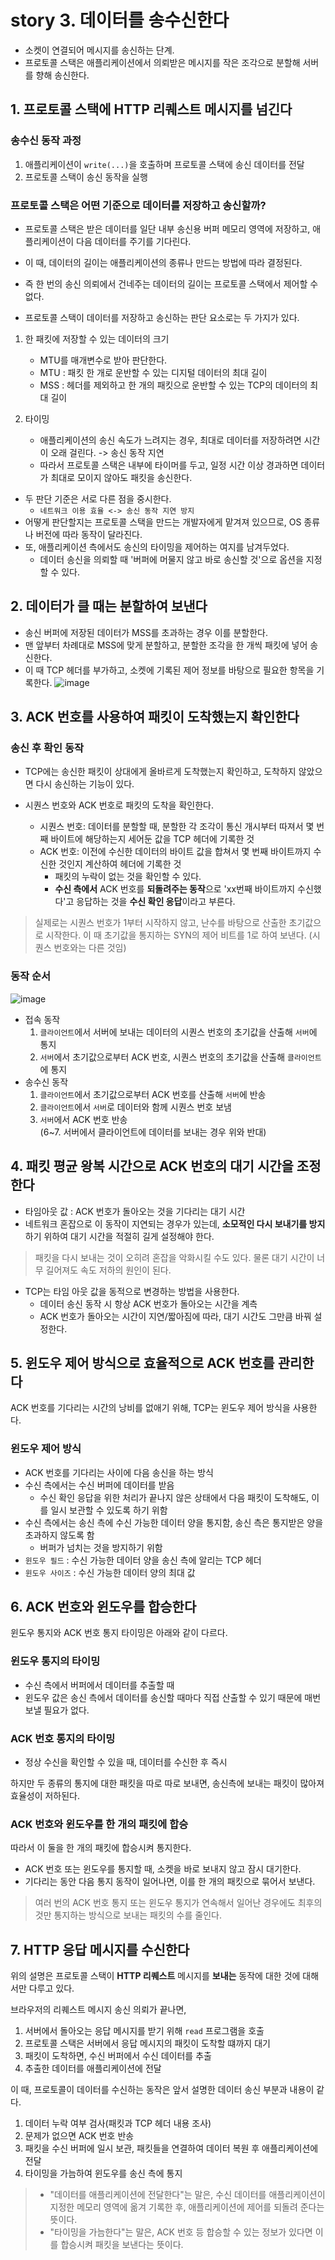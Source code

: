 # story 3. 데이터를 송수신한다
- 소켓이 연결되어 메시지를 송신하는 단계.
- 프로토콜 스택은 애플리케이션에서 의뢰받은 메시지를 작은 조각으로 분할해 서버를 향해 송신한다.


## 1. 프로토콜 스택에 HTTP 리퀘스트 메시지를 넘긴다

### 송수신 동작 과정
1. 애플리케이션이 `write(...)`을 호출하며 프로토콜 스택에 송신 데이터를 전달
2. 프로토콜 스택이 송신 동작을 실행

### 프로토콜 스택은 어떤 기준으로 데이터를 저장하고 송신할까?
- 프로토콜 스택은 받은 데이터를 일단 내부 송신용 버퍼 메모리 영역에 저장하고, 애플리케이션이 다음 데이터를 주기를 기다린다.
- 이 때, 데이터의 길이는 애플리케이션의 종류나 만드는 방법에 따라 결정된다.
- 즉 한 번의 송신 의뢰에서 건네주는 데이터의 길이는 프로토콜 스택에서 제어할 수 없다.

- 프로토콜 스택이 데이터를 저장하고 송신하는 판단 요소로는 두 가지가 있다.

1. 한 패킷에 저장할 수 있는 데이터의 크기
     - MTU를 매개변수로 받아 판단한다.
     - MTU : 패킷 한 개로 운반할 수 있는 디지털 데이터의 최대 길이
     - MSS : 헤더를 제외하고 한 개의 패킷으로 운반할 수 있는 TCP의 데이터의 최대 길이

2. 타이밍
     - 애플리케이션의 송신 속도가 느려지는 경우, 최대로 데이터를 저장하려면 시간이 오래 걸린다. -> 송신 동작 지연
     - 따라서 프로토콜 스택은 내부에 타이머를 두고, 일정 시간 이상 경과하면 데이터가 최대로 모이지 않아도 패킷을 송신한다.

- 두 판단 기준은 서로 다른 점을 중시한다.
  - `네트워크 이용 효율 <-> 송신 동작 지연 방지`
- 어떻게 판단할지는 프로토콜 스택을 만드는 개발자에게 맡겨져 있으므로, OS 종류나 버전에 따라 동작이 달라진다.
- 또, 애플리케이션 측에서도 송신의 타이밍을 제어하는 여지를 남겨두었다.
  - 데이터 송신을 의뢰할 때 '버퍼에 머물지 않고 바로 송신할 것'으로 옵션을 지정할 수 있다.

## 2. 데이터가 클 때는 분할하여 보낸다
- 송신 버퍼에 저장된 데이터가 MSS를 초과하는 경우 이를 분할한다.
- 맨 앞부터 차례대로 MSS에 맞게 분할하고, 분할한 조각을 한 개씩 패킷에 넣어 송신한다.
- 이 때 TCP 헤더를 부가하고, 소켓에 기록된 제어 정보를 바탕으로 필요한 항목을 기록한다.
![image](./story3-image/image.png)

## 3. ACK 번호를 사용하여 패킷이 도착했는지 확인한다
### 송신 후 확인 동작
- TCP에는 송신한 패킷이 상대에게 올바르게 도착했는지 확인하고, 도착하지 않았으면 다시 송신하는 기능이 있다.

- 시퀀스 번호와 ACK 번호로 패킷의 도착을 확인한다.
  - 시퀀스 번호: 데이터를 분할할 때, 분할한 각 조각이 통신 개시부터 따져서 몇 번째 바이트에 해당하는지 세어둔 값을 TCP 헤더에 기록한 것
  - ACK 번호: 이전에 수신한 데이터의 바이트 값을 합쳐서 몇 번째 바이트까지 수신한 것인지 계산하여 헤더에 기록한 것
    - 패킷의 누락이 없는 것을 확인할 수 있다.
    - **수신 측에서** ACK 번호를 **되돌려주는 동작**으로 'xx번째 바이트까지 수신했다'고 응답하는 것을 **수신 확인 응답**이라고 부른다.

> 실제로는 시퀀스 번호가 1부터 시작하지 않고, 난수를 바탕으로 산출한 초기값으로 시작한다.
> 이 때 초기값을 통지하는 SYN의 제어 비트를 1로 하여 보낸다. (시퀀스 번호와는 다른 것임)

### 동작 순서
![image](./story3-image/image-1.png)
- 접속 동작
  1. `클라이언트`에서 서버에 보내는 데이터의 시퀀스 번호의 초기값을 산출해 `서버`에 통지
  2. `서버`에서 초기값으로부터 ACK 번호, 시퀀스 번호의 초기값을 산출해 `클라이언트`에 통지  
- 송수신 동작
  1. `클라이언트`에서 초기값으로부터 ACK 번호를 산출해 `서버`에 반송
  2. `클라이언트`에서 `서버`로 데이터와 함께 시퀀스 번호 보냄
  3. `서버`에서 ACK 번호 반송  
  (6~7. 서버에서 클라이언트에 데이터를 보내는 경우 위와 반대)

## 4. 패킷 평균 왕복 시간으로 ACK 번호의 대기 시간을 조정한다
- 타임아웃 값 : ACK 번호가 돌아오는 것을 기다리는 대기 시간
- 네트워크 혼잡으로 이 동작이 지연되는 경우가 있는데, **소모적인 다시 보내기를 방지**하기 위하여 대기 시간을 적절히 길게 설정해야 한다. 
> 패킷을 다시 보내는 것이 오히려 혼잡을 악화시킬 수도 있다. 물론 대기 시간이 너무 길어져도 속도 저하의 원인이 된다.
- TCP는 타임 아웃 값을 동적으로 변경하는 방법을 사용한다.
  - 데이터 송신 동작 시 항상 ACK 번호가 돌아오는 시간을 계측
  - ACK 번호가 돌아오는 시간이 지연/짧아짐에 따라, 대기 시간도 그만큼 바꿔 설정한다.


## 5. 윈도우 제어 방식으로 효율적으로 ACK 번호를 관리한다
  ACK 번호를 기다리는 시간의 낭비를 없애기 위해, TCP는 윈도우 제어 방식을 사용한다.
  
### 윈도우 제어 방식
- ACK 번호를 기다리는 사이에 다음 송신을 하는 방식
- 수신 측에서는 수신 버퍼에 데이터를 받음
  - 수신 확인 응답을 위한 처리가 끝나지 않은 상태에서 다음 패킷이 도착해도, 이를 일시 보관할 수 있도록 하기 위함
- 수신 측에서는 송신 측에 수신 가능한 데이터 양을 통지함, 송신 측은 통지받은 양을 초과하지 않도록 함
  - 버퍼가 넘치는 것을 방지하기 위함
- `윈도우 필드` : 수신 가능한 데이터 양을 송신 측에 알리는 TCP 헤더
- `윈도우 사이즈` : 수신 가능한 데이터 양의 최대 값


## 6. ACK 번호와 윈도우를 합승한다

윈도우 통지와 ACK 번호 통지 타이밍은 아래와 같이 다르다.
### 윈도우 통지의 타이밍
- 수신 측에서 버퍼에서 데이터를 추출할 때
- 윈도우 값은 송신 측에서 데이터를 송신할 때마다 직접 산출할 수 있기 때문에 매번 보낼 필요가 없다.

### ACK 번호 통지의 타이밍
- 정상 수신을 확인할 수 있을 때, 데이터를 수신한 후 즉시

하지만 두 종류의 통지에 대한 패킷을 따로 따로 보내면, 송신측에 보내는 패킷이 많아져 효율성이 저하된다.

### ACK 번호와 윈도우를 한 개의 패킷에 합승
따라서 이 둘을 한 개의 패킷에 합승시켜 통지한다.
- ACK 번호 또는 윈도우를 통지할 때, 소켓을 바로 보내지 않고 잠시 대기한다.
- 기다리는 동안 다음 통지 동작이 일어나면, 이를 한 개의 패킷으로 묶어서 보낸다.
  
> 여러 번의 ACK 번호 통지 또는 윈도우 통지가 연속해서 일어난 경우에도 최후의 것만 통지하는 방식으로 보내는 패킷의 수를 줄인다.

## 7. HTTP 응답 메시지를 수신한다
위의 설명은 프로토콜 스택이 **HTTP 리퀘스트** 메시지를 **보내는** 동작에 대한 것에 대해서만 다루고 있다.  

브라우저의 리퀘스트 메시지 송신 의뢰가 끝나면,  
1. 서버에서 돌아오는 응답 메시지를 받기 위해 `read` 프로그램을 호출
2. 프로토콜 스택은 서버에서 응답 메시지의 패킷이 도착할 떄까지 대기
3. 패킷이 도착하면, 수신 버퍼에서 수신 데이터를 추출
4. 추출한 데이터를 애플리케이션에 전달

이 때, 프로토콜이 데이터를 수신하는 동작은 앞서 설명한 데이터 송신 부분과 내용이 같다.
1. 데이터 누락 여부 검사(패킷과 TCP 헤더 내용 조사)
2. 문제가 없으면 ACK 번호 반송
3. 패킷을 수신 버퍼에 일시 보관, 패킷들을 연결하여 데이터 복원 후 애플리케이션에 전달
4. 타이밍을 가늠하여 윈도우를 송신 측에 통지

> - "데이터를 애플리케이션에 전달한다"는 말은, 수신 데이터를 애플리케이션이 지정한 메모리 영역에 옮겨 기록한 후, 애플리케이션에 제어를 되돌려 준다는 뜻이다.  
> - "타이밍을 가늠한다"는 말은, ACK 번호 등 합승할 수 있는 정보가 있다면 이를 합승시켜 패킷을 보낸다는 뜻이다.
